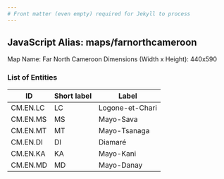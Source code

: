 ```yaml
---
# Front matter (even empty) required for Jekyll to process
---
```


## JavaScript Alias: maps/farnorthcameroon

Map Name: Far North Cameroon
Dimensions (Width x Height): 440x590

### List of Entities

ID | Short label | Label
---|---|---|
CM.EN.LC|LC|Logone-et-Chari
CM.EN.MS|MS|Mayo-Sava
CM.EN.MT|MT|Mayo-Tsanaga
CM.EN.DI|DI|Diamaré
CM.EN.KA|KA|Mayo-Kani
CM.EN.MD|MD|Mayo-Danay

